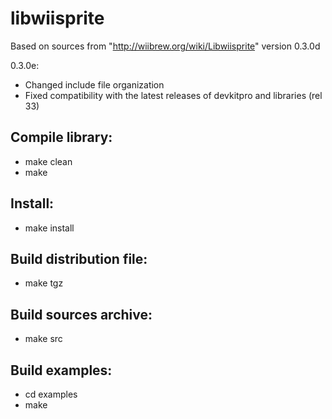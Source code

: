 # libwiisprite

Based on sources from "http://wiibrew.org/wiki/Libwiisprite" version 0.3.0d

0.3.0e:
- Changed include file organization
- Fixed compatibility with the latest releases of devkitpro and libraries (rel 33)

## Compile library:
* make clean 
* make 

## Install:
* make install

## Build distribution file:
* make tgz

## Build sources archive:
* make src

## Build examples:
* cd examples
* make
